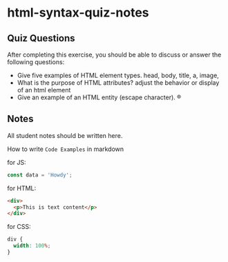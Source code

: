 # html-syntax-quiz-notes

## Quiz Questions

After completing this exercise, you should be able to discuss or answer the following questions:

- Give five examples of HTML element types.
  head, body, title, a, image,
- What is the purpose of HTML attributes?
  adjust the behavior or display of an html element
- Give an example of an HTML entity (escape character).
  &reg;

## Notes

All student notes should be written here.

How to write `Code Examples` in markdown

for JS:

```javascript
const data = 'Howdy';
```

for HTML:

```html
<div>
  <p>This is text content</p>
</div>
```

for CSS:

```css
div {
  width: 100%;
}
```
